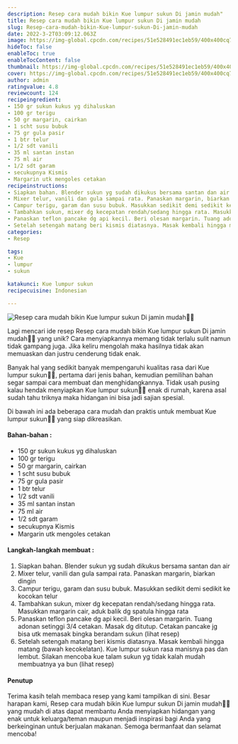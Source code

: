 ```yaml
---
description: Resep cara mudah bikin Kue lumpur sukun Di jamin mudah"
title: Resep cara mudah bikin Kue lumpur sukun Di jamin mudah
slug: Resep-cara-mudah-bikin-Kue-lumpur-sukun-Di-jamin-mudah
date: 2022-3-2T03:09:12.063Z
image: https://img-global.cpcdn.com/recipes/51e528491ec1eb59/400x400cq70/photo.jpg
hideToc: false
enableToc: true
enableTocContent: false
thumbnail: https://img-global.cpcdn.com/recipes/51e528491ec1eb59/400x400cq70/photo.jpg
cover: https://img-global.cpcdn.com/recipes/51e528491ec1eb59/400x400cq70/photo.jpg
author: admin
ratingvalue: 4.8
reviewcount: 124
recipeingredient:
- 150 gr sukun kukus yg dihaluskan
- 100 gr terigu
- 50 gr margarin, cairkan
- 1 scht susu bubuk
- 75 gr gula pasir
- 1 btr telur
- 1/2 sdt vanili
- 35 ml santan instan
- 75 ml air
- 1/2 sdt garam
- secukupnya Kismis
- Margarin utk mengoles cetakan
recipeinstructions:
- Siapkan bahan. Blender sukun yg sudah dikukus bersama santan dan air
- Mixer telur, vanili dan gula sampai rata. Panaskan margarin, biarkan dingin
- Campur terigu, garam dan susu bubuk. Masukkan sedikit demi sedikit ke kocokan telur
- Tambahkan sukun, mixer dg kecepatan rendah/sedang hingga rata. Masukkan margarin cair, aduk balik dg spatula hingga rata
- Panaskan teflon pancake dg api kecil. Beri olesan margarin. Tuang adonan setinggi 3/4 cetakan. Masak dg ditutup. Cetakan pancake jg bisa utk memasak bingka berandam sukun (lihat resep)
- Setelah setengah matang beri kismis diatasnya. Masak kembali hingga matang (bawah kecokelatan). Kue lumpur sukun rasa manisnya pas dan lembut. Silakan mencoba kue talam sukun yg tidak kalah mudah membuatnya ya bun (lihat resep)
categories:
- Resep

tags:
- Kue
- lumpur
- sukun

katakunci: Kue lumpur sukun
recipecuisine: Indonesian

---
```


![Resep cara mudah bikin Kue lumpur sukun Di jamin mudah👩‍🍳](https://img-global.cpcdn.com/recipes/51e528491ec1eb59/400x400cq70/photo.jpg)

Lagi mencari ide resep Resep cara mudah bikin Kue lumpur sukun Di jamin mudah👩‍🍳 yang unik? Cara menyiapkannya memang tidak terlalu sulit namun tidak gampang juga. Jika keliru mengolah maka hasilnya tidak akan memuaskan dan justru cenderung tidak enak.

Banyak hal yang sedikit banyak mempengaruhi kualitas rasa dari Kue lumpur sukun👩‍🍳, pertama dari jenis bahan, kemudian pemilihan bahan segar sampai cara membuat dan menghidangkannya. Tidak usah pusing kalau hendak menyiapkan Kue lumpur sukun👩‍🍳 enak di rumah, karena asal sudah tahu triknya maka hidangan ini bisa jadi sajian spesial.

Di bawah ini ada beberapa cara mudah dan praktis untuk membuat Kue lumpur sukun👩‍🍳 yang siap dikreasikan.

<!--inarticleads1-->

#### Bahan-bahan :

- 150 gr sukun kukus yg dihaluskan
- 100 gr terigu
- 50 gr margarin, cairkan
- 1 scht susu bubuk
- 75 gr gula pasir
- 1 btr telur
- 1/2 sdt vanili
- 35 ml santan instan
- 75 ml air
- 1/2 sdt garam
- secukupnya Kismis
- Margarin utk mengoles cetakan

<!--inarticleads2-->

#### Langkah-langkah membuat :

1. Siapkan bahan. Blender sukun yg sudah dikukus bersama santan dan air
1. Mixer telur, vanili dan gula sampai rata. Panaskan margarin, biarkan dingin
1. Campur terigu, garam dan susu bubuk. Masukkan sedikit demi sedikit ke kocokan telur
1. Tambahkan sukun, mixer dg kecepatan rendah/sedang hingga rata. Masukkan margarin cair, aduk balik dg spatula hingga rata
1. Panaskan teflon pancake dg api kecil. Beri olesan margarin. Tuang adonan setinggi 3/4 cetakan. Masak dg ditutup. Cetakan pancake jg bisa utk memasak bingka berandam sukun (lihat resep)
1. Setelah setengah matang beri kismis diatasnya. Masak kembali hingga matang (bawah kecokelatan). Kue lumpur sukun rasa manisnya pas dan lembut. Silakan mencoba kue talam sukun yg tidak kalah mudah membuatnya ya bun (lihat resep)

#### Penutup

Terima kasih telah membaca resep yang kami tampilkan di sini. Besar harapan kami, Resep cara mudah bikin Kue lumpur sukun Di jamin mudah👩‍🍳 yang mudah di atas dapat membantu Anda menyiapkan hidangan yang enak untuk keluarga/teman maupun menjadi inspirasi bagi Anda yang berkeinginan untuk berjualan makanan. Semoga bermanfaat dan selamat mencoba!